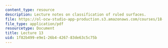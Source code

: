 ```yaml
---
content_type: resource
description: Lecture notes on classification of ruled surfaces.
file: https://ol-ocw-studio-app-production.s3.amazonaws.com/courses/18-727-topics-in-algebraic-geometry-algebraic-surfaces-spring-2008/1f82b499e9e126b4426783de63c5c75b_lect13.pdf
file_type: application/pdf
resourcetype: Document
title: Lecture 13
uid: 1f82b499-e9e1-26b4-4267-83de63c5c75b
---
```

